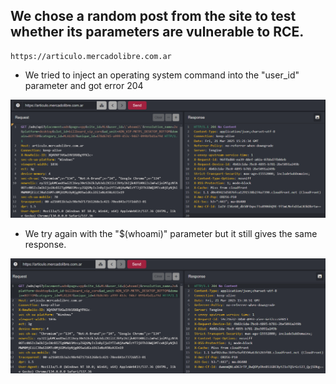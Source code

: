 ## We chose a random post from the site to test whether its parameters are vulnerable to RCE.

```
https://articulo.mercadolibre.com.ar
```
- We tried to inject an operating system command into the "user_id" parameter and got error 204

<img src="../RCE_attemp_article.png" alt="request image">

- We try again with the "$(whoami)" parameter but it still gives the same response.

<img src="../RCE_attemp_article_2.png" alt="request image">

